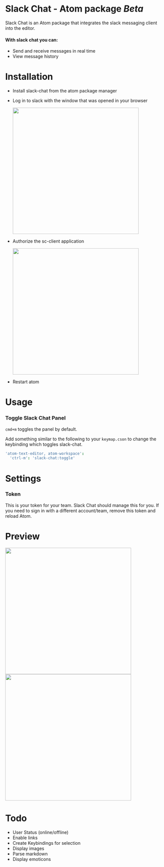 
# Slack Chat - Atom package *Beta*

Slack Chat is an Atom package that integrates the slack messaging client into the editor.
#### With slack chat you can:
- Send and receive messages in real time
- View message history

# Installation
- Install slack-chat from the atom package manager
- Log in to slack with the window that was opened in your browser

  <img src="http://drive.google.com/uc?export=view&id=0B_FMiWCp_bLQems3NTlIUjlzWWM" width="400px" />

- Authorize the sc-client application

  <img src="http://drive.google.com/uc?export=view&id=0B_FMiWCp_bLQYm9HSi0xY2RMQVU" width="400px" />

- Restart atom

# Usage

### Toggle Slack Chat Panel
`cmd+m` toggles the panel by default.

Add something similar to the following to your `keymap.cson` to change the keybinding which toggles slack-chat.
```cson
'atom-text-editor, atom-workspace':
  'ctrl-m': 'slack-chat:toggle'
```


# Settings

### Token
This is your token for your team. Slack Chat should manage this for you. If you need to sign in with a different account/team, remove this token and reload Atom.

# Preview
<img src="http://drive.google.com/uc?export=view&id=0B_FMiWCp_bLQNlluR2MwRkNWVG8" width="400px" />
<img src="http://drive.google.com/uc?export=view&id=0B_FMiWCp_bLQOEM1ZjZvUDRhVEk" width="400px" />

# Todo
- User Status (online/offline)
- Enable links
- Create Keybindings for selection
- Display images
- Parse markdown
- Display emoticons


